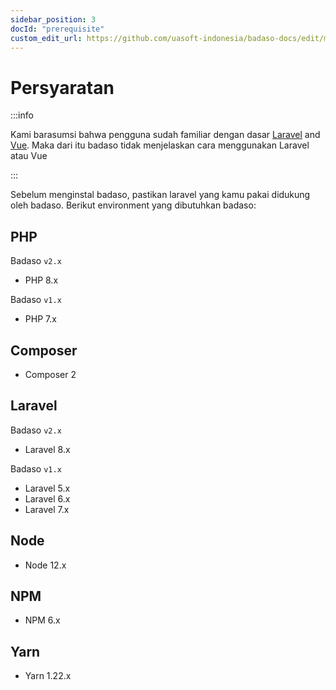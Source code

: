 ```yaml
---
sidebar_position: 3
docId: "prerequisite"
custom_edit_url: https://github.com/uasoft-indonesia/badaso-docs/edit/main/i18n/id/docusaurus-plugin-content-docs/current/getting-started/prerequisite.md
---
```


# Persyaratan

:::info

Kami barasumsi bahwa pengguna sudah familiar dengan dasar <a target="_blank" href="https://laravel.com/docs/5.8">Laravel</a> and <a target="_blank" href="https://vuejs.org/v2/guide/">Vue</a>. Maka dari itu badaso tidak menjelaskan cara menggunakan Laravel atau Vue

:::

Sebelum menginstal badaso, pastikan laravel yang kamu pakai didukung oleh badaso. Berikut environment yang dibutuhkan badaso:

## PHP

Badaso `v2.x`
- PHP 8.x

Badaso `v1.x`
- PHP 7.x

## Composer

- Composer 2

## Laravel

Badaso `v2.x`
- Laravel 8.x

Badaso `v1.x`
- Laravel 5.x
- Laravel 6.x
- Laravel 7.x

## Node

- Node 12.x

## NPM

- NPM 6.x

## Yarn

- Yarn 1.22.x
